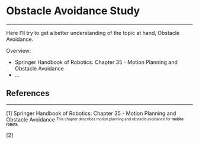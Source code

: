 # Obstacle Avoidance Study
------
Here I'll try to get a better understanding of the topic at hand, Obstacle Avoidance. 

Overview: 
-  Springer Handbook of Robotics: Chapter 35 - Motion Planning and Obstacle Avoidance
-  ...

## References
------
[1] Springer Handbook of Robotics: Chapter 35 - Motion Planning and Obstacle Avoidance <sup><sub>This chapter describes motion planning and obstacle avoidance for **mobile robots**.</sub></sup>

[2] 
